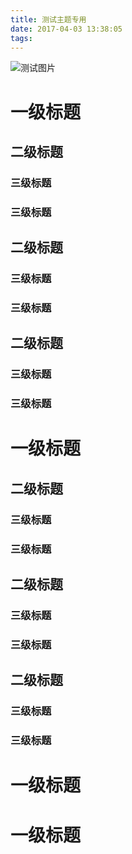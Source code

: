 ```yaml
---
title: 测试主题专用
date: 2017-04-03 13:38:05
tags:
---
```


![测试图片](shulan.jpg)
# 一级标题
## 二级标题
### 三级标题
### 三级标题
## 二级标题
### 三级标题
### 三级标题
## 二级标题
### 三级标题
### 三级标题
# 一级标题
## 二级标题
### 三级标题
### 三级标题
## 二级标题
### 三级标题
### 三级标题
## 二级标题
### 三级标题
### 三级标题
# 一级标题
# 一级标题
